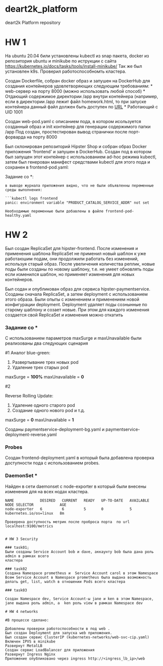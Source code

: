 # deart2k_platform
deart2k Platform repository


# HW 1

 Hа ubuntu 20.04 били установлены kubectl из snap пакета, docker из репозитория ubuntu и minikube по иструкции с сайта https://kubernetes.io/docs/tasks/tools/install-minikube/
Так же был установлен k9s. Проверил работоспособномть кластера.

Создан Dockerfile, собран docker образ и запушен на DockerHub для создания контейнеров удовлетворяющих следующим требованиям:
    * web-сервер на порту 8000 (можно использовать любой способ)
    * Отдающий содержимое директории /app внутри контейнера (например, если в директории /app лежит файл homework.html, то при запуске контейнера данный файл должен быть доступен по [URL](http://localhost:8000/homework.html)
    * Работающий с UID 1001

Создан web-pod.yaml с описанием пода, в котором исользуется созданный образ и init контейнер для генерации содержимого папки /app
Под создан, простестирован вывод странички после порт-форварда на порту 8000


Был склонирован репозиторий Hipster Shop и собран образ Docker приложения 'frontend' и запушен в  DockerHub.
Создан под в котором был запущен этот контейнер с использованием  ad-hoc режима kubectl, затем был генерован манифест средствами kubectl для этого пода и сохранен в frontend-pod.yaml:

Задание со *:

    в выводе журнала приложения видно, что не были объявленны переменные среды выполнения:

    ```kubectl logs frontend
    panic: environment variable "PRODUCT_CATALOG_SERVICE_ADDR" not set
    
    Необходимые переменные были добавлены в файле frontend-pod-healthy.yaml

# HW 2
Был создан ReplicaSet для hipster-frontend. 
После изменения и применения шаблона ReplicaSet не применил новый шаблон к уже работаюшим подам, они продолжили работать без изменений, используя старый образ.
После увеличения количества реплик, новые поды были созданы по новому шаблону, т.е. не умеет обновлять поды если изменился шаблон, но применяет изменения для новых контейнеров.

Был содан и опубликован образ для сервиса hipster-paymentservice. Созданы сначала ReplicaSet, а затем deployment с использованием этого образа. 
Были опыты с изменением  и применением новой конфигурации deployment. Deployment удаляет поды сознынные по старому шаблону и созает новые. При этом для каждого изменения
создается свой ReplicaSet и изменения можно откатить

### Задание со *
С использованием параметров maxSurge и maxUnavailable были реализованы два следующих сценария

#1 Аналог blue-green:
1. Развертывание трех новых pod
2. Удаление трех старых pod

maxSurge = **100%**
maxUnavailable = **0**

#2

Reverse Rolling Update:
1. Удаление одного старого pod
2. Создание одного нового pod
и т.д.

maxSurge = **0**
maxUnavailable = **1**

Созданы paymentservice-deployment-bg.yaml и paymentservice-deployment-reverse.yaml

### Probes

Создан frontend-deployment.yaml в который была добавлена проверка доступности пода с использованием probes.


### DaemonSet *

Найден в сети daemonset с node-exporter в который были внесены изменения для на всех нодах кластера.

```
NAME            DESIRED   CURRENT   READY   UP-TO-DATE   AVAILABLE   NODE SELECTOR            AGE
node-exporter   6         6         5       0            5           kubernetes.io/os=linux   8m

Проверена доступность метрик после проброса порта  по url localhost:9100/metrics


# HW 3 Security

### task01;
Были созданы Service Account bob и dave, аккаунту bob была дана роль admin в рамках всего
кластера

### task02
Создана Namespace prometheus и  Service Account carol в этом Namespace
Всем Service Account в Namespace prometheus была выдана возможность делать get, list, watch в отношении Pods всего кластера

### task03

Создан Namespace dev, Service Account-ы jane и ken в этом Namespace, jane выдана роль admin, а  ken роль view в рамках Namespace dev

# HW 4 networks 

#В процессе сделано:

Добавлены проверки работоспособности в под web .
Был создан Deployment для запуска web приложения.
Был создан сервис ClusterIP (kubernetes-networks/web-svc-cip.yaml)
Включен IPVS в minikube
Развернут MetalLB
Создан сервис LoadBalancer для приложения
Развернут Ingress Nginx
Приложение опубликовано через ingress http://<ingress_lb_ip>/web